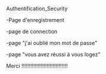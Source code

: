 Authentification_Security


-Page d'enregistrement

-page de connection

-page "j'ai oublié mon mot de passe"

-page "vous avez réussi à vous logez"


Merci !!!!!!!!!!!!!!!!!!!!!!!!!!!!!!!